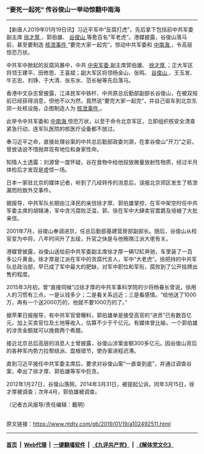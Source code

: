 ### “要死一起死” 传谷俊山一举动惊翻中南海
------------------------

<div class="post_content">
 <p>
  【新唐人2019年01月19日讯】习近平军中“反腐打虎”，先后拿下包括前中共军委副主席
  <a href="https://www.ntdtv.com/gb/徐才厚.htm">
   徐才厚
  </a>
  、郭伯雄、
  <a href="https://www.ntdtv.com/gb/谷俊山.htm">
   谷俊山
  </a>
  等愈百名“军老虎”。港媒披露，谷俊山落马前，甚至要制造
  <a href="https://www.ntdtv.com/gb/核泄事件.htm">
   核泄事件
  </a>
  “要完大家一起完”，惊动中共军委和
  <a href="https://www.ntdtv.com/gb/中南海.htm">
   中南海
  </a>
  ，令高层惊恐万状。
 </p>
 <p>
  中共军中掀起的反腐风暴中，中共
  <a href="https://www.ntdtv.com/gb/中央军委.htm">
   中央军委
  </a>
  副主席郭伯雄、
  <a href="https://www.ntdtv.com/gb/徐才厚.htm">
   徐才厚
  </a>
  ；正大军区将领王建平、田修思、王喜斌；副大军区将领杨金山、张鸣、
  <a href="https://www.ntdtv.com/gb/谷俊山.htm">
   谷俊山
  </a>
  、王玉发、牛志忠、刘铮、于大清、张东水、范长秘等先后落马。
 </p>
 <p>
  香港中文杂志曾披露，江泽民军中铁杆、中共原总后勤部副部长谷俊山，在被双规前已经获得消息，但他不以为然，竟然说“要完大家一起完”，并自己驱车到北京东郊一处核设施，企图制造人为
  <a href="https://www.ntdtv.com/gb/核泄事件.htm">
   核泄事件
  </a>
  。
 </p>
 <p>
  此举令中共军委和
  <a href="https://www.ntdtv.com/gb/中南海.htm">
   中南海
  </a>
  惊恐万状，以至于命令北京军区，立即组织核安全清查紧急行动，连军队医院的核医疗设备都不放过。
 </p>
 <p>
  奉习近平之命，直接处理谷案的中共总后勤部政委刘源，在拿谷俊山“开刀”之前，曾放话说不惜抛弃现有地位和身家性命。
 </p>
 <p>
  知情人士透露：刘源曾一度怀疑，谷在食物中给他投放微量放射性物质，经过半月体检后才发现是虚惊一场。
 </p>
 <p>
  日本一家驻北京的媒体记者，听到了几经转传的消息后，误报北京郊区发生了核泄漏而险致外交事件。
 </p>
 <p>
  据报导，中共军队长期由江泽民的亲信徐才厚、郭伯雄掌控，在军中架空时任中共军委主席的胡锦涛，军中贪污腐败泛滥，郭、徐在军中大肆卖官鬻爵及培植了大批亲信。
 </p>
 <p>
  2001年7月，谷俊山奉调进京，任总后勤部基建营房部副部长。随后，谷俊山从校官变为中将，八年时间升了五级，升官之快是与他贿赂江派大佬有关。
 </p>
 <p>
  港媒曾披露，谷俊山送给前中共军委副主席徐才厚一辆12缸奔驰，车里装了一百多公斤黄金。徐才厚是江派在军中的贪腐代言人，军中“大老虎”。徐把持的中共军队总政治部，早已成了军中最大的肥缺，对军中职位和军衔，腐败到了公开挂牌出售的程度。
 </p>
 <p>
  2015年3月初，曾“直接伺候”过徐才厚的中共军事科学院的少将杨春长曾说，徐用人的习惯有三点，一是认钱多少；二是看关系远近；三是看感情。“给他送了1000万，再有一个送2000万的，他就不要1000万的了。”
 </p>
 <p>
  据苹果日报报导，有中共军官曾曝料，郭伯雄单是接受高官的“进贡”已有数百亿元，加上买卖官位及土地等收入，估算不少于千亿元。有媒体曾比喻，一个郭伯雄的涉贪金额就可以挽救两个希腊。
 </p>
 <p>
  接近北京总后高层的消息人士曾披露，谷俊山涉案金额300多亿元。因谷俊山背后的各种军内势力拉帮结派、盘根错节，使办案进程迟滞。
 </p>
 <p>
  直到习近平接任中共军委主席后，要求对谷俊山案“一直查到底”，并通过调查谷案，牵出了徐才厚、郭伯雄等军中巨贪。
 </p>
 <p>
  2012年1月27日，谷俊山落网，2014年3月31日，被提起公诉。同年3月15日，徐才厚被调查；次年4月，郭伯雄被调查。
 </p>
 <p>
  （记者古风报导/责任编辑：戴明）
 </p>
 <div class="single_ad">
 </div>
</div>

<br/>原文链接：https://www.ntdtv.com/gb/2019/01/19/a102492511.html


------------------------
#### [首页](https://github.com/gfw-breaker/banned-news/blob/master/README.md) &nbsp;|&nbsp; [Web代理](https://github.com/labour-camp/helloworld) &nbsp;|&nbsp; [一键翻墙软件](https://github.com/gfw-breaker/nogfw/blob/master/README.md) &nbsp;|&nbsp; [《九评共产党》](https://github.com/gfw-breaker/9ping.md/blob/master/README.md#九评之一评共产党是什么) &nbsp;|&nbsp; [《解体党文化》](https://github.com/gfw-breaker/jtdwh.md/blob/master/README.md#绪论)

